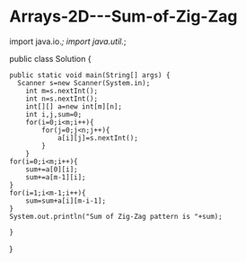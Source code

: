# Arrays-2D---Sum-of-Zig-Zag
import java.io.*;
import java.util.*;

public class Solution {

    public static void main(String[] args) {
      Scanner s=new Scanner(System.in);
        int m=s.nextInt();
        int n=s.nextInt();
        int[][] a=new int[m][n];
        int i,j,sum=0;
        for(i=0;i<m;i++){
            for(j=0;j<n;j++){
                a[i][j]=s.nextInt();
            }
        }
    for(i=0;i<m;i++){
        sum+=a[0][i];
        sum+=a[m-1][i];
    }
    for(i=1;i<m-1;i++){
        sum=sum+a[i][m-i-1];
    }
    System.out.println("Sum of Zig-Zag pattern is "+sum);

    }
}
